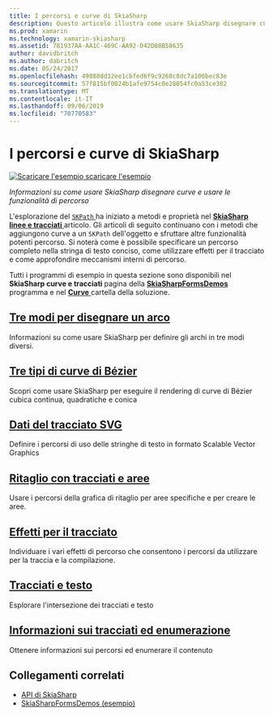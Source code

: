 ```yaml
---
title: I percorsi e curve di SkiaSharp
description: Questo articolo illustra come usare SkiaSharp disegnare curve e usare le funzionalità di percorso nelle applicazioni xamarin. Forms e questo concetto è illustrato con esempio di codice.
ms.prod: xamarin
ms.technology: xamarin-skiasharp
ms.assetid: 781937AA-AA1C-469C-AA92-D42D08B58635
author: davidbritch
ms.author: dabritch
ms.date: 05/24/2017
ms.openlocfilehash: 49888dd32ee1cbfed6f9c9268c8dc7a106bec83e
ms.sourcegitcommit: 57f815bf0024b1afe9754c0e28054fc0a53ce302
ms.translationtype: MT
ms.contentlocale: it-IT
ms.lasthandoff: 09/06/2019
ms.locfileid: "70770583"
---
```

# <a name="skiasharp-curves-and-paths"></a>I percorsi e curve di SkiaSharp

[![Scaricare l'esempio](~/media/shared/download.png) scaricare l'esempio](https://docs.microsoft.com/samples/xamarin/xamarin-forms-samples/skiasharpforms-demos)

_Informazioni su come usare SkiaSharp disegnare curve e usare le funzionalità di percorso_

L'esplorazione del [ `SKPath` ](xref:SkiaSharp.SKPath) ha iniziato a metodi e proprietà nel [ **SkiaSharp linee e tracciati** ](../paths/index.md) articolo. Gli articoli di seguito continuano con i metodi che aggiungono curve a un `SKPath` dell'oggetto e sfruttare altre funzionalità potenti percorso. Si noterà come è possibile specificare un percorso completo nella stringa di testo conciso, come utilizzare effetti per il tracciato e come approfondire meccanismi interni di percorso.

Tutti i programmi di esempio in questa sezione sono disponibili nel **SkiaSharp curve e tracciati** pagina della [ **SkiaSharpFormsDemos** ](https://docs.microsoft.com/samples/xamarin/xamarin-forms-samples/skiasharpforms-demos) programma e nel [  **Curve** ](https://github.com/xamarin/xamarin-forms-samples/tree/master/SkiaSharpForms/Demos/Demos/SkiaSharpFormsDemos/Curves) cartella della soluzione.

## <a name="three-ways-to-draw-an-arcarcsmd"></a>[Tre modi per disegnare un arco](arcs.md)

Informazioni su come usare SkiaSharp per definire gli archi in tre modi diversi.

## <a name="three-types-of-bzier-curvesbeziersmd"></a>[Tre tipi di curve di Bézier](beziers.md)

Scopri come usare SkiaSharp per eseguire il rendering di curve di Bézier cubica continua, quadratiche e conica

## <a name="svg-path-datapath-datamd"></a>[Dati del tracciato SVG](path-data.md)

Definire i percorsi di uso delle stringhe di testo in formato Scalable Vector Graphics

## <a name="clipping-with-paths-and-regionsclippingmd"></a>[Ritaglio con tracciati e aree](clipping.md)

Usare i percorsi della grafica di ritaglio per aree specifiche e per creare le aree.

## <a name="path-effectseffectsmd"></a>[Effetti per il tracciato](effects.md)

Individuare i vari effetti di percorso che consentono i percorsi da utilizzare per la traccia e la compilazione.

## <a name="paths-and-texttext-pathsmd"></a>[Tracciati e testo](text-paths.md)

Esplorare l'intersezione dei tracciati e testo

## <a name="path-information-and-enumerationinformationmd"></a>[Informazioni sui tracciati ed enumerazione](information.md)

Ottenere informazioni sui percorsi ed enumerare il contenuto

## <a name="related-links"></a>Collegamenti correlati

- [API di SkiaSharp](https://docs.microsoft.com/dotnet/api/skiasharp)
- [SkiaSharpFormsDemos (esempio)](https://docs.microsoft.com/samples/xamarin/xamarin-forms-samples/skiasharpforms-demos)
